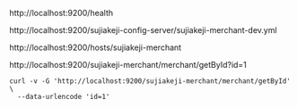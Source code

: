 http://localhost:9200/health

http://localhost:9200/sujiakeji-config-server/sujiakeji-merchant-dev.yml

http://localhost:9200/hosts/sujiakeji-merchant

http://localhost:9200/sujiakeji-merchant/merchant/getById?id=1

```
curl -v -G 'http://localhost:9200/sujiakeji-merchant/merchant/getById' \
  --data-urlencode 'id=1'
```
